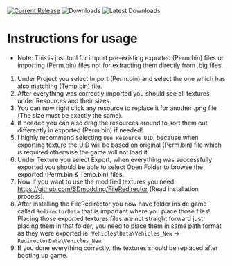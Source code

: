 [![Current Release](https://img.shields.io/github/v/release/sneakyevil/SleepingDogs-UltimateTexTool?label=Current%20Release&color=red)](https://github.com/sneakyevil/SleepingDogs-UltimateTexTool/releases/latest/download/Release.rar)
![Downloads](https://img.shields.io/github/downloads/sneakyevil/SleepingDogs-UltimateTexTool/total?label=Total%20Downloads&color=red)
![Latest Downloads](https://img.shields.io/github/downloads/sneakyevil/SleepingDogs-UltimateTexTool/latest/total?color=red&label=Latest%20Downloads)

# Instructions for usage
- Note: This is just tool for import pre-existing exported (Perm.bin) files or importing (Perm.bin) files not for extracting them directly from .big files.
1. Under Project you select Import (Perm.bin) and select the one which has also matching (Temp.bin) file.
2. After everything was correctly imported you should see all textures under Resources and their sizes.
3. You can now right click any resource to replace it for another .png file (The size must be exactly the same).
4. If needed you can also drag the resources around to sort them out differently in exported (Perm.bin) if needed!
5. I highly recommend selecting `Use Resource UID`, because when exporting texture the UID will be based on original (Perm.bin) file which is required otherwise the game will not load it.
6. Under Texture you select Export, when everything was successfully exported you should be able to select Open Folder to browse the exported (Perm.bin & Temp.bin) files.
7. Now if you want to use the modified textures you need: https://github.com/SDmodding/FileRedirector (Read installation process).
8. After installing the FileRedirector you now have folder inside game called `RedirectorData` that is important where you place those files! Placing those exported textures files are not straight forward just placing them in that folder, you need to place them in same path format as they were exported ie. `Vehicles\Data\Vehicles_New` -> `RedirectorData\Vehicles_New`.
9. If you done everything correctly, the textures should be replaced after booting up game.
